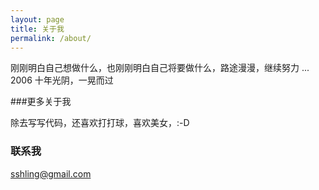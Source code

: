 ```yaml
---
layout: page
title: 关于我
permalink: /about/
---
```


刚刚明白自己想做什么，也刚刚明白自己将要做什么，路途漫漫，继续努力  ...
<br>2006 十年光阴，一晃而过

###更多关于我

除去写写代码，还喜欢打打球，喜欢美女，:-D

### 联系我

[sshling@gmail.com](mailto:sshling@gmail.com)

